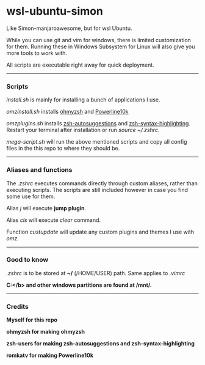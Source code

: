 # wsl-ubuntu-simon
Like Simon-manjaroawesome, but for wsl Ubuntu.

While you can use git and vim for windows, there is limited customization for them. Running these in Windows Subsystem for Linux will also give you more tools to work with. 

All scripts are executable right away for quick deployment.

---

<h3>Scripts</h3>

<i>install.sh</i> is mainly for installing a bunch of applications I use.

<i>omzinstall.sh</i> installs <a href="https://github.com/ohmyzsh/ohmyzsh">ohmyzsh</a> and <a href="https://github.com/romkatv/powerlevel10k">Powerline10k</a>

<i>omzplugins.sh</i> installs <a href="https://github.com/zsh-users/zsh-autosuggestions">zsh-autosuggestions</a> and <a href="https://github.com/zsh-users/zsh-syntax-highlighting">zsh-syntax-highlighting</a>.
Restart your terminal after installation or run <i>source ~/.zshrc</i>.

<i>mega-script.sh</i> will run the above mentioned scripts and copy all config files in the this repo to where they should be.

---

<h3>Aliases and functions</h3>


The <i>.zshrc</i> executes commands directly through custom aliases, rather than executing scripts. The scripts are still included however in case you find some use for them.

Alias <i>j</i> will execute <b>jump plugin</b>.

Alias <i>cls</i> will execute <i>clear</i> command.

Function <i>custupdate</i> will update any custom plugins and themes I use with <i>omz</i>.

---

<h3>Good to know</h3>

<i>.zshrc</i> is to be stored at <b>~/</b> (/HOME/USER) path. Same applies to <i>.vimrc</i>

<b>C:\</b> and other <b>windows partitions</b> are found at <b>/mnt/</b>.

---

<h3>Credits</h3>

Myself for this repo

ohmyzsh for making ohmyzsh

zsh-users for making zsh-autosuggestions and zsh-syntax-highlighting

romkatv for making Powerline10k
